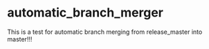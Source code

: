 # automatic_branch_merger

This is a test for automatic branch merging from release_master into master!!!
